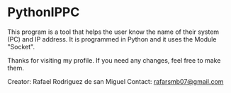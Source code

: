 # PythonIPPC
This program is a tool that helps the user know the name of their system (PC) and IP address.
It is programmed in Python and it uses the Module "Socket". 

Thanks for visiting my profile. 
If you need any changes, feel free to make them. 

Creator: Rafael Rodriguez de san Miguel
Contact: rafarsmb07@gmail.com
